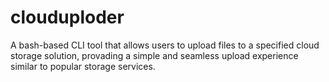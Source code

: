 # clouduploder
A bash-based CLI tool that allows users to upload files to a specified cloud storage solution, provading a simple and seamless upload experience similar to popular storage services. 
